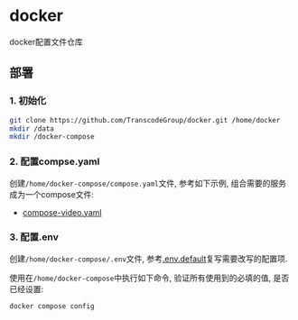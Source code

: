 # docker

docker配置文件仓库

## 部署

### 1. 初始化

```sh
git clone https://github.com/TranscodeGroup/docker.git /home/docker
mkdir /data
mkdir /docker-compose
```

### 2. 配置compse.yaml

创建`/home/docker-compose/compose.yaml`文件, 参考如下示例, 组合需要的服务成为一个compose文件:

- [compose-video.yaml](./compose-video.yaml)

### 3. 配置.env

创建`/home/docker-compose/.env`文件, 参考[.env.default](./.env.default)复写需要改写的配置项.

使用在`/home/docker-compose`中执行如下命令, 验证所有使用到的必填的值, 是否已经设置:

```sh
docker compose config
```
